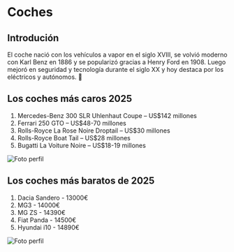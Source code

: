 # Coches   
## Introdución
El coche nació con los vehículos a vapor en el siglo XVIII, se volvió moderno con Karl Benz en 1886 y se popularizó gracias a Henry Ford en 1908.
Luego mejoró en seguridad y tecnología durante el siglo XX y hoy destaca por los eléctricos y autónomos. 🚗
##  Los coches más caros 2025
1. Mercedes-Benz 300 SLR Uhlenhaut Coupe – US$142 millones
2. Ferrari 250 GTO – US$48-70 millones
3. Rolls-Royce La Rose Noire Droptail – US$30 millones
4. Rolls-Royce Boat Tail – US$28 millones
5. Bugatti La Voiture Noire – US$18-19 millones

![Foto perfil](https://encrypted-tbn0.gstatic.com/images?q=tbn:ANd9GcQYgelMSgLIA9Dg0qec7VggHQFq_RzjJyPdBg&s)

## Los coches más baratos de 2025

1. Dacia Sandero - 13000€
2. MG3 - 14000€
3. MG ZS - 14390€
4. Fiat Panda - 14500€
5. Hyundai i10 - 14890€

![Foto perfil](https://encrypted-tbn0.gstatic.com/images?q=tbn:ANd9GcT8tWXGXq4f0rF1DXxCLjAkGTeWrmYbo73ySQ&s)

